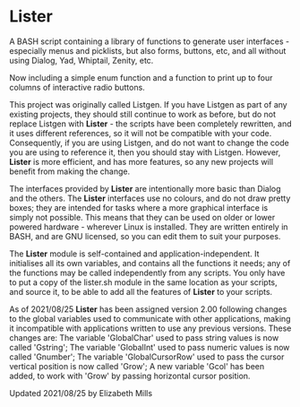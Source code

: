 # Lister

A BASH script containing a library of functions to generate user interfaces - especially menus and picklists, but also forms, buttons, etc, and all without using Dialog, Yad, Whiptail, Zenity, etc.

Now including a simple enum function and a function to print up to four columns of interactive radio buttons.

This project was originally called Listgen. If you have Listgen as part of any existing projects, they should still continue to work as before, but do not replace Listgen with **Lister** - the scripts have been completely rewritten, and it uses different references, so it will not be compatible with your code. Consequently, if you are using Listgen, and do not want to change the code you are using to reference it, then you should stay with Listgen. However, **Lister** is more efficient, and has more features, so any new projects will benefit from making the change.

The interfaces provided by **Lister** are intentionally more basic than Dialog and the others. The **Lister** interfaces use no colours, and do not draw pretty boxes; they are intended for tasks where a more graphical interface is simply not possible. This means that they can be used on older or lower powered hardware - wherever Linux is installed. They are written entirely in BASH, and are GNU licensed, so you can edit them to suit your purposes.

The **Lister** module is self-contained and application-independent. It initialises all its own variables, and contains all the functions it needs; any of the functions may be called independently from any scripts. You only have to put a copy of the lister.sh module in the same location as your scripts, and source it, to be able to add all the features of **Lister** to your scripts.

As of 2021/08/25 **Lister** has been assigned version 2.00 following changes to the global variables used to communicate with other applications, making it incompatible with applications written to use any previous versions. These changes are:
   The variable 'GlobalChar' used to pass string values is now called 'Gstring';
   The variable 'GlobalInt' used to pass numeric values is now called 'Gnumber';
   The variable 'GlobalCursorRow' used to pass the cursor vertical position is now called 'Grow';
   A new variable 'Gcol' has been added, to work with 'Grow' by passing horizontal cursor position.

Updated 2021/08/25 by Elizabeth Mills

